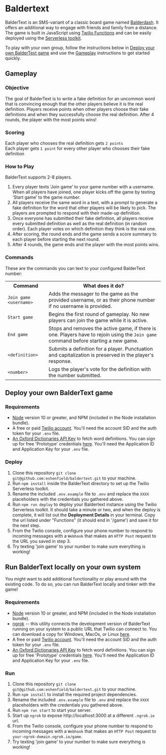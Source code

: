 # Baldertext

BalderText is an SMS-variant of a classic board game named [Balderdash](https://en.wikipedia.org/wiki/Balderdash). It offers an additional way to engage with friends and family from a distance. The game is built in JavaScript using [Twilio Functions](https://www.twilio.com/docs/runtime/functions-assets-api) and can be easily deployed using the [Serverless toolkit](https://www.twilio.com/docs/labs/serverless-toolkit).

To play with your own group, follow the instructions below in [Deploy your own BalderText game](#deploy-your-own-baldertext-game) and use the [Gameplay](#gameplay) instructions to get started quickly.

## Gameplay

### Objective
The goal of BalderText is to write a fake definition for an uncommon word that is convincing enough that the other players believe it is the real definition. Players receive points when other players choose their fake definitions and when they successfully choose the real definition. After 4 rounds, the player with the most points wins!

### Scoring
Each player who chooses the real definition gets `2 points`
<br>
Each player gets `1 point` for every other player who chooses their fake definition

### How to Play
BalderText supports 2-8 players.
1. Every player texts ‘Join game’ to your game number with a username. When all players have joined, one player kicks off the game by texting ‘Start game’ to the game number.
2. All players receive the same word in a text, with a prompt to generate a fake definition for the word that other players will be likely to pick. The players are prompted to respond with their made-up definition.
3. Once everyone has submitted their fake definition, all players receive every submitted definition as well as the real definition (in random order). Each player votes on which definition they think is the real one.
4. After scoring, the round ends and the game sends a score summary to each player before starting the next round.
5. After 4 rounds, the game ends and the player with the most points wins.

### Commands
These are the commands you can text to your configured BalderText number:

<table>
  <tr>
    <th>Command</th>
    <th>What does it do?</th>
  </tr>
  <tr>
    <td><code>Join game &ltusername></code></td>
    <td>Adds the messager to the game as the provided username, or as their phone number if no username is provided.</td>
  </tr>
  <tr>
    <td><code>Start game</code></td>
    <td>Begins the first round of gameplay. No new players can join the game while it is active.</td>
  </tr>
  <tr>
    <td><code>End game</code></td>
    <td>Stops and removes the active game, if there is one. Players have to rejoin using the <code>Join game</code> command before starting a new game.</td>
  </tr>
  <tr>
    <td><code>&ltdefinition></code></td>
    <td>Submits a definition for a player. Punctuation and capitalization is preserved in the player's response.</td>
  </tr>
  <tr>
    <td><code>&ltnumber></code></td>
    <td>Logs the player's vote for the definition with the number submitted.</td>
  </tr>
</table>

## Deploy your own BalderText game

### Requirements
* [Node](https://nodejs.org/en/download/) version 10 or greater, and NPM (included in the Node installation bundle).
* A free or paid [Twilio account](https://www.twilio.com/try-twilio). You'll need the account SID and the auth token for your `.env` file.
* [An Oxford Dictionaries API Key](https://developer.oxforddictionaries.com/) to fetch word definitions. You can sign up for free 'Prototype' credentials [here](https://developer.oxforddictionaries.com/signup?plan_ids[]=2357355970463). You'll need the Application ID and Application Key for your `.env` file.

### Deploy
1. Clone this repository `git clone git@github.com:eshenfield/baldertext.git` to your machine.
2. Run `npm install` inside the BalderText directory to set up the Twilio Serverless toolkit.
3. Rename the included `.env.example` file to `.env` and replace the `XXXX` placeholders with the credentials you gathered above.
4. Run `npm run deploy` to deploy your Baldertext instance using the Twilio Serverless toolkit. It should take a minute or two, and when the deploy is complete, it will list out the **Deployment Details** in your terminal. Copy the url listed under "Functions" (it should end in '/game') and save it for the next step.
5. From the Twilio console, configure your phone number to respond to incoming messages with a `Webhook` that makes an `HTTP Post` request to the URL you saved in step 3.
6. Try texting 'join game' to your number to make sure everything is working!


## Run BalderText locally on your own system
You might want to add additional functionality or play around with the existing code. To do so, you can run BalderText locally and tinker with the game!

### Requirements
* [Node](https://nodejs.org/en/download/) version 10 or greater, and NPM (included in the Node installation bundle).
* [ngrok](https://ngrok.com/) -- this utility connects the development version of BalderText running on your system to a public URL that Twilio can connect to. You can download a copy for Windows, MacOs, or Linux [here](https://ngrok.com/download).
* A free or paid [Twilio account](https://www.twilio.com/try-twilio). You'll need the account SID and the auth token for your `.env` file.
* [An Oxford Dictionaries API Key](https://developer.oxforddictionaries.com/) to fetch word definitions. You can sign up for free 'Prototype' credentials [here](https://developer.oxforddictionaries.com/signup?plan_ids[]=2357355970463). You'll need the Application ID and Application Key for your `.env` file.

### Run
1. Clone this repository `git clone git@github.com:eshenfield/baldertext.git` to your machine.
2. Run `npm install` to install the required project dependencies.
3. Rename the included `.env.example` file to `.env` and replace the `XXXX` placeholders with the credentials you gathered above.
4. Run `npm run start` to start your server.
5. Start up `ngrok` to expose http://localhost:3000 at a different `.ngrok.io` url.
6. From the Twilio console, configure your phone number to respond to incoming messages with a `Webhook` that makes an `HTTP Post` request to `your-ngrok-domain.ngrok.io/game`.
7. Try texting 'join game' to your number to make sure everything is working!

